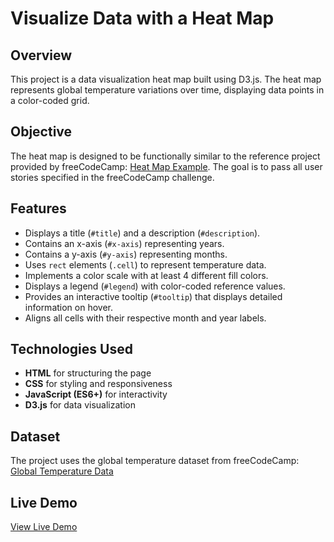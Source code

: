 # Visualize Data with a Heat Map

## Overview
This project is a data visualization heat map built using D3.js. The heat map represents global temperature variations over time, displaying data points in a color-coded grid. 

## Objective
The heat map is designed to be functionally similar to the reference project provided by freeCodeCamp: [Heat Map Example](https://heat-map.freecodecamp.rocks). The goal is to pass all user stories specified in the freeCodeCamp challenge.

## Features
- Displays a title (`#title`) and a description (`#description`).
- Contains an x-axis (`#x-axis`) representing years.
- Contains a y-axis (`#y-axis`) representing months.
- Uses `rect` elements (`.cell`) to represent temperature data.
- Implements a color scale with at least 4 different fill colors.
- Displays a legend (`#legend`) with color-coded reference values.
- Provides an interactive tooltip (`#tooltip`) that displays detailed information on hover.
- Aligns all cells with their respective month and year labels.

## Technologies Used
- **HTML** for structuring the page
- **CSS** for styling and responsiveness
- **JavaScript (ES6+)** for interactivity
- **D3.js** for data visualization

## Dataset
The project uses the global temperature dataset from freeCodeCamp:  
[Global Temperature Data](https://raw.githubusercontent.com/freeCodeCamp/ProjectReferenceData/master/global-temperature.json)

## Live Demo
[View Live Demo](https://fcc-monthy-global-land-temperature.netlify.app/)